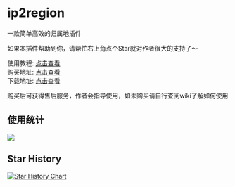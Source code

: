# ip2region

一款简单高效的归属地插件

如果本插件帮助到你，请帮忙右上角点个Star就对作者很大的支持了～

使用教程: [点击查看](https://ricedoc.handyplus.cn/wiki/ip2region/README/)  
购买地址: [点击查看](https://afdian.net/item/c1bf175c4a3111ed94bb52540025c377)  
下载地址: [点击查看](https://github.com/handy-git/ip2region/releases)

购买后可获得售后服务，作者会指导使用，如未购买请自行查阅wiki了解如何使用

## 使用统计

![](https://bstats.org/signatures/bukkit/ip2region.svg)

## Star History

[![Star History Chart](https://api.star-history.com/svg?repos=handy-git/ip2region&type=Date)](https://star-history.com/#handy-git/ip2region&Date)

